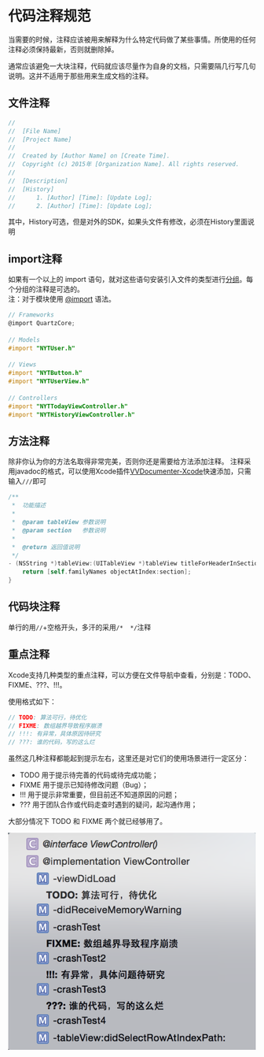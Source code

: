 # 代码注释规范

当需要的时候，注释应该被用来解释为什么特定代码做了某些事情。所使用的任何注释必须保持最新，否则就删除掉。

通常应该避免一大块注释，代码就应该尽量作为自身的文档，只需要隔几行写几句说明。这并不适用于那些用来生成文档的注释。

## 文件注释

```objective-c
//
//  [File Name]
//  [Project Name]
//
//  Created by [Author Name] on [Create Time].
//  Copyright (c) 2015年 [Organization Name]. All rights reserved.
//
//  [Description]
//  [History]
//      1. [Author] [Time]: [Update Log];
//      2. [Author] [Time]: [Update Log];
```

其中，History可选，但是对外的SDK，如果头文件有修改，必须在History里面说明

## import注释

如果有一个以上的 import 语句，就对这些语句安装引入文件的类型进行[分组][Import_1]。每个分组的注释是可选的。   
注：对于模块使用 [@import][Import_2] 语法。   

```objective-c
// Frameworks
@import QuartzCore;
	
// Models
#import "NYTUser.h"
	
// Views
#import "NYTButton.h"
#import "NYTUserView.h"

// Controllers
#import "NYTTodayViewController.h"
#import "NYTHistoryViewController.h"
```   

[Import_1]: http://ashfurrow.com/blog/structuring-modern-objective-c
[Import_2]: http://clang.llvm.org/docs/Modules.html#using-modules

## 方法注释

除非你认为你的方法名取得非常完美，否则你还是需要给方法添加注释。
注释采用javadoc的格式，可以使用Xcode插件[VVDocumenter-Xcode](https://github.com/onevcat/VVDocumenter-Xcode)快速添加，只需输入`///`即可

```objective-c
/**
 *  功能描述
 *
 *  @param tableView 参数说明
 *  @param section   参数说明
 *
 *  @return 返回值说明
 */
- (NSString *)tableView:(UITableView *)tableView titleForHeaderInSection:(NSInteger)section {
    return [self.familyNames objectAtIndex:section];
}
```

## 代码块注释

单行的用`//`+空格开头，多汗的采用`/*  */`注释

## 重点注释

Xcode支持几种类型的重点注释，可以方便在文件导航中查看，分别是：TODO、FIXME、???、!!!。

使用格式如下：
  
```objective-c
// TODO: 算法可行，待优化
// FIXME: 数组越界导致程序崩溃
// !!!: 有异常，具体原因待研究
// ???: 谁的代码，写的这么烂 
```

虽然这几种注释都能起到提示左右，这里还是对它们的使用场景进行一定区分：

* TODO 用于提示待完善的代码或待完成功能；
* FIXME 用于提示已知待修改问题（Bug）；
* !!! 用于提示非常重要，但目前还不知道原因的问题；
* ??? 用于团队合作或代码走查时遇到的疑问，起沟通作用；

大部分情况下 TODO 和 FIXME 两个就已经够用了。

![Comments](images/comments@2x.png)


